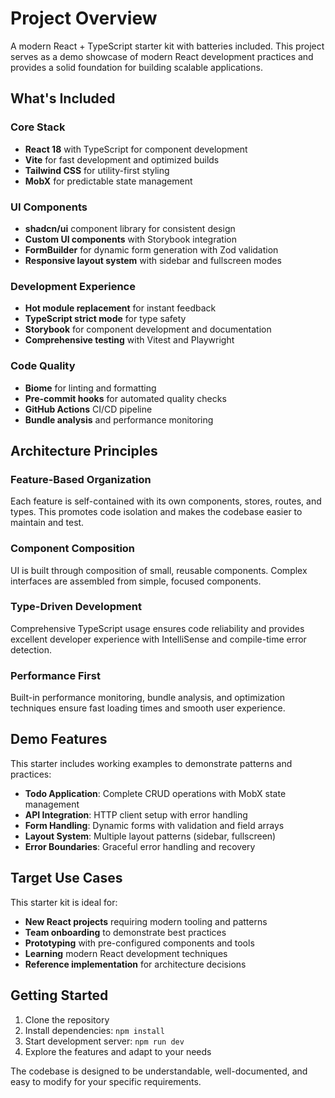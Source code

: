 # Project Overview

A modern React + TypeScript starter kit with batteries included. This project serves as a demo showcase of modern React development practices and provides a solid foundation for building scalable applications.

## What's Included

### Core Stack
- **React 18** with TypeScript for component development
- **Vite** for fast development and optimized builds
- **Tailwind CSS** for utility-first styling
- **MobX** for predictable state management

### UI Components
- **shadcn/ui** component library for consistent design
- **Custom UI components** with Storybook integration
- **FormBuilder** for dynamic form generation with Zod validation
- **Responsive layout system** with sidebar and fullscreen modes

### Development Experience
- **Hot module replacement** for instant feedback
- **TypeScript strict mode** for type safety
- **Storybook** for component development and documentation
- **Comprehensive testing** with Vitest and Playwright

### Code Quality
- **Biome** for linting and formatting
- **Pre-commit hooks** for automated quality checks
- **GitHub Actions** CI/CD pipeline
- **Bundle analysis** and performance monitoring

## Architecture Principles

### Feature-Based Organization
Each feature is self-contained with its own components, stores, routes, and types. This promotes code isolation and makes the codebase easier to maintain and test.

### Component Composition
UI is built through composition of small, reusable components. Complex interfaces are assembled from simple, focused components.

### Type-Driven Development
Comprehensive TypeScript usage ensures code reliability and provides excellent developer experience with IntelliSense and compile-time error detection.

### Performance First
Built-in performance monitoring, bundle analysis, and optimization techniques ensure fast loading times and smooth user experience.

## Demo Features

This starter includes working examples to demonstrate patterns and practices:

- **Todo Application**: Complete CRUD operations with MobX state management
- **API Integration**: HTTP client setup with error handling
- **Form Handling**: Dynamic forms with validation and field arrays
- **Layout System**: Multiple layout patterns (sidebar, fullscreen)
- **Error Boundaries**: Graceful error handling and recovery

## Target Use Cases

This starter kit is ideal for:

- **New React projects** requiring modern tooling and patterns
- **Team onboarding** to demonstrate best practices
- **Prototyping** with pre-configured components and tools
- **Learning** modern React development techniques
- **Reference implementation** for architecture decisions

## Getting Started

1. Clone the repository
2. Install dependencies: `npm install`
3. Start development server: `npm run dev`
4. Explore the features and adapt to your needs

The codebase is designed to be understandable, well-documented, and easy to modify for your specific requirements.